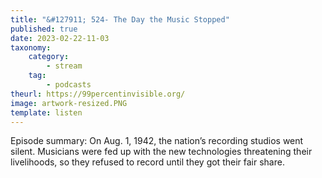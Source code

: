 ```yaml
---
title: "&#127911; 524- The Day the Music Stopped"
published: true
date: 2023-02-22-11-03
taxonomy:
    category:
        - stream
    tag:
        - podcasts
theurl: https://99percentinvisible.org/
image: artwork-resized.PNG
template: listen
---
```


Episode summary: On Aug. 1, 1942, the nation&rsquo;s recording studios went silent. Musicians were fed up with the new technologies threatening their livelihoods, so they refused to record until they got their fair share.
